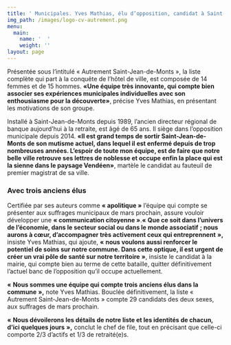 ```yaml
---
title: ' Municipales. Yves Mathias, élu d’opposition, candidat à Saint-Jean-de-Monts.'
img_path: /images/logo-cv-autrement.png
menu:
  main:
    name: '  '
    weight: ''
layout: page
---
```

Présentée sous l’intitulé « Autrement Saint-Jean-de-Monts », la liste complète qui part à la conquête de l’hôtel de ville, est composée de 14 femmes et de 15 hommes. **«Une équipe très innovante, qui compte bien associer ses expériences municipales individuelles avec son enthousiasme pour la découverte»**, précise Yves Mathias, en présentant les motivations de son groupe.



Installé à Saint-Jean-de-Monts depuis 1989, l’ancien directeur régional de banque aujourd’hui à la retraite, est âgé de 65 ans. Il siège dans l’opposition municipale depuis 2014. **«Il est grand temps de sortir Saint-Jean-de-Monts de son mutisme actuel, dans lequel il est enfermé depuis de trop nombreuses années. L’espoir de toute mon équipe, est de faire que notre belle ville retrouve ses lettres de noblesse et occupe enfin la place qui est la sienne dans le paysage Vendéen»**, martèle le candidat au fauteuil de premier magistrat de sa ville.



### Avec trois anciens élus



Certifiée par ses auteurs comme **« apolitique »** l’équipe qui compte se présenter aux suffrages municipaux de mars prochain, assure vouloir développer une **« communication citoyenne »**.**«** **Que ce soit dans l’univers de l’économie, dans le secteur social ou dans le monde associatif** **; nous aurons à cœur, d’accompagner très activement ceux qui entreprennent** **»,** insiste Yves Mathias, qui ajoute, **«** **nous voulons aussi renforcer le potentiel de soins sur notre commune. Dans cette optique, il est urgent de créer un vrai pôle de santé sur notre territoire** **»**, insiste le candidat à la mairie, qui compte bien au terme de cette bataille, quitter définitivement l’actuel banc de l’opposition qu’il occupe actuellement.

**«** **Nous sommes une équipe qui compte trois anciens élus dans la commune** **»,** note Yves Mathias. Bouclée définitivement, la liste « Autrement Saint-Jean-de-Monts » compte 29 candidats des deux sexes, aux suffrages de mars prochain.

**«** **Nous dévoilerons les détails de notre liste et les identités de chacun, d’ici quelques jours** **»,** conclut le chef de file, tout en précisant que celle-ci comporte 2/3 d’actifs et 1/3 de retraité(e)s.